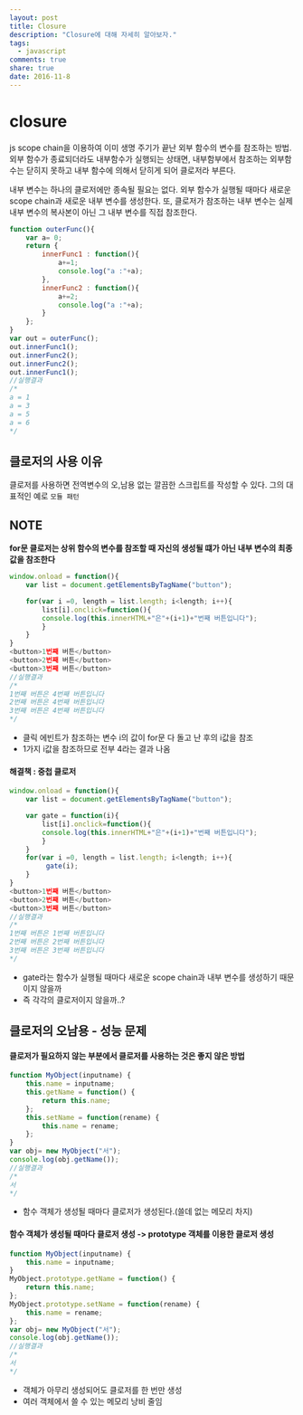 ```yaml
---
layout: post
title: Closure
description: "Closure에 대해 자세히 알아보자."
tags:
  - javascript
comments: true
share: true
date: 2016-11-8
---
```


# closure
js scope chain을 이용하여 이미 생명 주기가 끝난 외부 함수의 변수를 참조하는 방법.
외부 함수가 종료되더라도 내부함수가 실행되는 상태면, 내부함부에서 참조하는 외부함수는 닫히지 못하고 내부 함수에 의해서 닫히게 되어 클로저라 부른다.

내부 변수는 하나의 클로저에만 종속될 필요는 없다. 외부 함수가 실행될 때마다 새로운 scope chain과 새로운 내부 변수를 생성한다. 또, 클로저가 참조하는 내부 변수는 실제 내부 변수의 복사본이 아닌 그 내부 변수를 직접 참조한다.

```javascript
function outerFunc(){
    var a= 0;
    return {
        innerFunc1 : function(){
            a+=1;
            console.log("a :"+a);
        },
        innerFunc2 : function(){
            a+=2;
            console.log("a :"+a);
        }
    };
}
var out = outerFunc();
out.innerFunc1();
out.innerFunc2();
out.innerFunc2();
out.innerFunc1();
//실행결과
/*
a = 1
a = 3
a = 5
a = 6
*/
```


## 클로저의 사용 이유
클로저를 사용하면 전역변수의 오,남용 없는 깔끔한 스크립트를 작성할 수 있다. 그의 대표적인 예로 `모듈 패턴`

## NOTE
**for문 클로저는 상위 함수의 변수를 참조할 때 자신의 생성될 떄가 아닌 내부 변수의 최종 값을 참조한다**
```javascript
window.onload = function(){
    var list = document.getElementsByTagName("button");

    for(var i =0, length = list.length; i<length; i++){
        list[i].onclick=function(){
        console.log(this.innerHTML+"은"+(i+1)+"번째 버튼입니다");
        }
    }
}
<button>1번째 버튼</button>
<button>2번째 버튼</button>
<button>3번째 버튼</button>
//실행결과
/*
1번째 버튼은 4번째 버튼입니다
2번째 버튼은 4번째 버튼입니다
3번째 버튼은 4번째 버튼입니다
*/
```
- 클릭 에빈트가 참조하는 변수 i의 값이 for문 다 돌고 난 후의 i값을 참조
- 1가지 i값을 참조하므로 전부 4라는 결과 나옴

#### 해결책 : 중첩 클로저
```javascript
window.onload = function(){
    var list = document.getElementsByTagName("button");

    var gate = function(i){
        list[i].onclick=function(){
        console.log(this.innerHTML+"은"+(i+1)+"번째 버튼입니다");
        }
    }
    for(var i =0, length = list.length; i<length; i++){
         gate(i);
    }
}
<button>1번째 버튼</button>
<button>2번째 버튼</button>
<button>3번째 버튼</button>
//실행결과
/*
1번째 버튼은 1번째 버튼입니다
2번째 버튼은 2번째 버튼입니다
3번째 버튼은 3번째 버튼입니다
*/
```
- gate라는 함수가 실행될 때마다 새로운 scope chain과 내부 변수를 생성하기 때문이지 않을까
- 즉 각각의 클로저이지 않을까..?

## 클로저의 오남용 - 성능 문제
#### 클로저가 필요하지 않는 부분에서 클로저를 사용하는 것은 좋지 않은 방법

```javascript
function MyObject(inputname) {
    this.name = inputname;
    this.getName = function() {
        return this.name;
    };
    this.setName = function(rename) {
        this.name = rename;
    };
}
var obj= new MyObject("서");
console.log(obj.getName());
//실행결과
/*
서
*/
```
- 함수 객체가 생성될 때마다 클로저가 생성된다.(쓸데 없는 메모리 차지)

#### 함수 객체가 생성될 때마다 클로저 생성 -> prototype 객체를 이용한 클로저 생성
```javascript
function MyObject(inputname) {
    this.name = inputname;
}
MyObject.prototype.getName = function() {
    return this.name;
};
MyObject.prototype.setName = function(rename) {
    this.name = rename;
};
var obj= new MyObject("서");
console.log(obj.getName());
//실행결과
/*
서
*/
```
- 객체가 아무리 생성되어도 클로저를 한 번만 생성
- 여러 객체에서 쓸 수 있는 메모리 낭비 줄임
